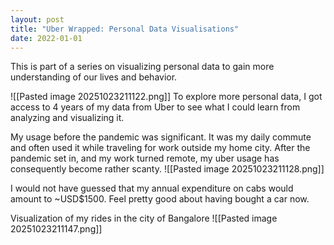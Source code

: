 ```yaml
---
layout: post
title: "Uber Wrapped: Personal Data Visualisations"
date: 2022-01-01
---
```



This is part of a series on visualizing personal data to gain more understanding of our lives and behavior.

![[Pasted image 20251023211122.png]]
To explore more personal data, I got access to 4 years of my data from Uber to see what I could learn from analyzing and visualizing it.



My usage before the pandemic was significant. It was my daily commute and often used it while traveling for work outside my home city. After the pandemic set in, and my work turned remote, my uber usage has consequently become rather scanty.
![[Pasted image 20251023211128.png]]

I would not have guessed that my annual expenditure on cabs would amount to ~USD$1500. Feel pretty good about having bought a car now.

Visualization of my rides in the city of Bangalore
![[Pasted image 20251023211147.png]]

​
